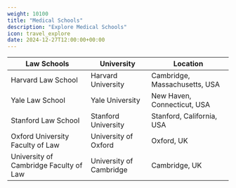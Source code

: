 ```yaml
---
weight: 10100
title: "Medical Schools"
description: "Explore Medical Schools"
icon: travel_explore
date: 2024-12-27T12:00:00+00:00
---
```


| Law Schools                                     | University                                    | Location                           |
|-------------------------------------------------|-----------------------------------------------|------------------------------------|
| Harvard Law School                              | Harvard University                           | Cambridge, Massachusetts, USA      |
| Yale Law School                                | Yale University                              | New Haven, Connecticut, USA        |
| Stanford Law School                             | Stanford University                           | Stanford, California, USA          |
| Oxford University Faculty of Law                | University of Oxford                          | Oxford, UK                         |
| University of Cambridge Faculty of Law          | University of Cambridge                       | Cambridge, UK                      |
